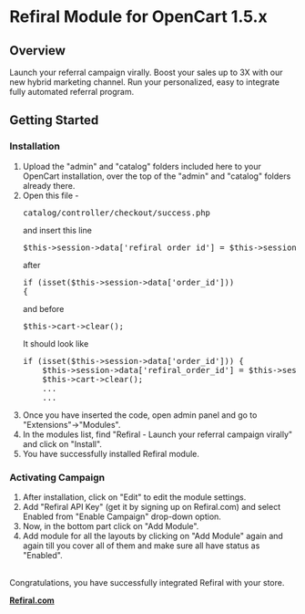 <h1>Refiral Module for OpenCart 1.5.x</h1>

<h2>Overview</h2>
Launch your referral campaign virally.
Boost your sales up to 3X with our new hybrid marketing channel. Run your personalized, easy to integrate fully automated referral program.


<h2>Getting Started</h2>
<h3>Installation</h3>
<ol>
<li>Upload the "admin" and "catalog" folders included here to your OpenCart installation, over the top of the "admin" and "catalog" folders already there.</li>
<li>Open this file - <pre>catalog/controller/checkout/success.php</pre> 
and insert this line  <pre>$this->session->data['refiral_order_id'] = $this->session->data['order_id'];</pre>

after <pre>if (isset($this->session->data['order_id'])) {</pre>

and before <pre>$this->cart->clear();</pre>
It should look like 
<pre>
if (isset($this->session->data['order_id'])) {
    $this->session->data['refiral_order_id'] = $this->session->data['order_id'];
	$this->cart->clear();
    ...
    ...
</pre>
</li>

<li>Once you have inserted the code, open admin panel and go to "Extensions"->"Modules".</li>
<li>In the modules list, find "Refiral - Launch your referral campaign virally" and click on "Install".</li>
<li>You have successfully installed Refiral module.</li>
</ol>

<h3>Activating Campaign</h3>
<ol>
<li>After installation, click on "Edit" to edit the module settings.</li>

<li>Add "Refiral API Key" (get it by signing up on Refiral.com) and select Enabled from "Enable Campaign" drop-down option.</li>

<li>Now, in the bottom part click on "Add Module".</li>

<li>Add module for all the layouts by clicking on "Add Module" again and again till you cover all of them and make sure all have status as "Enabled".</li>
</ol>
<br/>
Congratulations, you have successfully integrated Refiral with your store.

<strong><a href="http://www.refiral.com" target="_blank">Refiral.com</a></strong>
